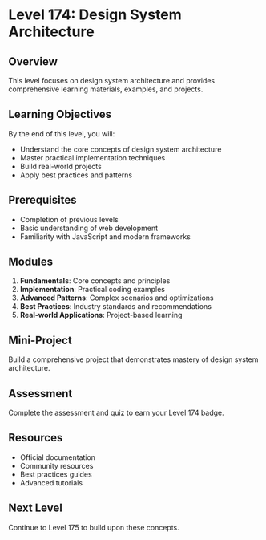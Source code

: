 # Level 174: Design System Architecture

## Overview
This level focuses on design system architecture and provides comprehensive learning materials, examples, and projects.

## Learning Objectives
By the end of this level, you will:
- Understand the core concepts of design system architecture
- Master practical implementation techniques
- Build real-world projects
- Apply best practices and patterns

## Prerequisites
- Completion of previous levels
- Basic understanding of web development
- Familiarity with JavaScript and modern frameworks

## Modules
1. **Fundamentals**: Core concepts and principles
2. **Implementation**: Practical coding examples
3. **Advanced Patterns**: Complex scenarios and optimizations
4. **Best Practices**: Industry standards and recommendations
5. **Real-world Applications**: Project-based learning

## Mini-Project
Build a comprehensive project that demonstrates mastery of design system architecture.

## Assessment
Complete the assessment and quiz to earn your Level 174 badge.

## Resources
- Official documentation
- Community resources
- Best practices guides
- Advanced tutorials

## Next Level
Continue to Level 175 to build upon these concepts.
